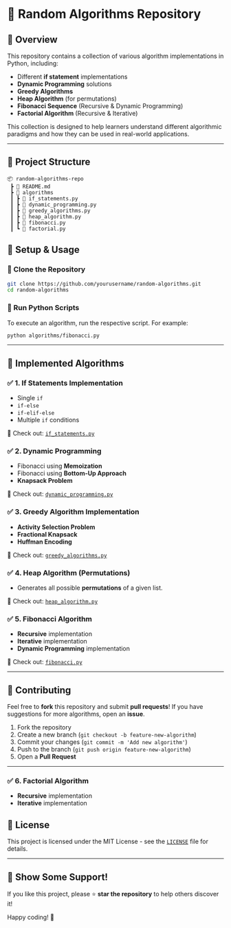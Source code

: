 # 🚀 Random Algorithms Repository

## 📌 Overview
This repository contains a collection of various algorithm implementations in Python, including:
- Different **if statement** implementations
- **Dynamic Programming** solutions
- **Greedy Algorithms**
- **Heap Algorithm** (for permutations)
- **Fibonacci Sequence** (Recursive & Dynamic Programming)
- **Factorial Algorithm** (Recursive & Iterative)

This collection is designed to help learners understand different algorithmic paradigms and how they can be used in real-world applications.

---

## 📂 Project Structure
```
📦 random-algorithms-repo
 ┣ 📜 README.md
 ┣ 📂 algorithms
 ┃ ┣ 📜 if_statements.py
 ┃ ┣ 📜 dynamic_programming.py
 ┃ ┣ 📜 greedy_algorithms.py
 ┃ ┣ 📜 heap_algorithm.py
 ┃ ┣ 📜 fibonacci.py
 ┃ ┗ 📜 factorial.py
```
## 🔧 Setup & Usage
### 🔹 Clone the Repository
```bash
git clone https://github.com/yourusername/random-algorithms.git
cd random-algorithms
```

### 🔹 Run Python Scripts
To execute an algorithm, run the respective script. For example:
```bash
python algorithms/fibonacci.py
```

---

## 📜 Implemented Algorithms
### ✅ **1. If Statements Implementation**
- Single `if`
- `if-else`
- `if-elif-else`
- Multiple `if` conditions

📌 Check out: [`if_statements.py`](algorithms/if_statements.py)

### ✅ **2. Dynamic Programming**
- Fibonacci using **Memoization**
- Fibonacci using **Bottom-Up Approach**
- **Knapsack Problem**

📌 Check out: [`dynamic_programming.py`](algorithms/dynamic_programming.py)

### ✅ **3. Greedy Algorithm Implementation**
- **Activity Selection Problem**
- **Fractional Knapsack**
- **Huffman Encoding**

📌 Check out: [`greedy_algorithms.py`](algorithms/greedy_algorithms.py)
### ✅ **4. Heap Algorithm (Permutations)**
- Generates all possible **permutations** of a given list.

📌 Check out: [`heap_algorithm.py`](algorithms/heap_algorithm.py)

### ✅ **5. Fibonacci Algorithm**
- **Recursive** implementation
- **Iterative** implementation
- **Dynamic Programming** implementation

📌 Check out: [`fibonacci.py`](algorithms/fibonacci.py)

---
## 🤝 Contributing
Feel free to **fork** this repository and submit **pull requests**! If you have suggestions for more algorithms, open an **issue**.

1. Fork the repository
2. Create a new branch (`git checkout -b feature-new-algorithm`)
3. Commit your changes (`git commit -m 'Add new algorithm'`)
4. Push to the branch (`git push origin feature-new-algorithm`)
5. Open a **Pull Request**

---

### ✅ **6. Factorial Algorithm**
- **Recursive** implementation
- **Iterative** implementation

## 📄 License
This project is licensed under the MIT License - see the [`LICENSE`](LICENSE) file for details.

---

## 🌟 Show Some Support!
If you like this project, please ⭐ **star the repository** to help others discover it!

Happy coding! 🚀